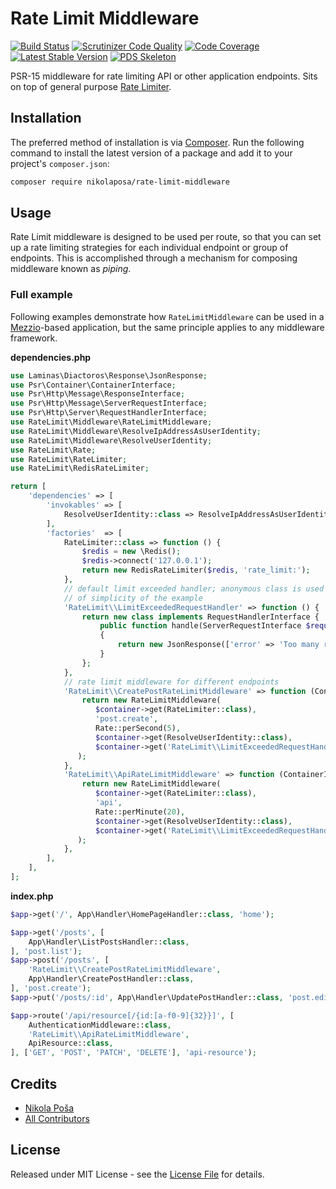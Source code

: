 # Rate Limit Middleware

[![Build Status](https://travis-ci.com/nikolaposa/rate-limit-middleware.svg?branch=master)](https://travis-ci.com/nikolaposa/rate-limit-middleware)
[![Scrutinizer Code Quality](https://scrutinizer-ci.com/g/nikolaposa/rate-limit-middleware/badges/quality-score.png?b=master)](https://scrutinizer-ci.com/g/nikolaposa/rate-limit-middleware/?branch=master)
[![Code Coverage](https://scrutinizer-ci.com/g/nikolaposa/rate-limit-middleware/badges/coverage.png?b=master)](https://scrutinizer-ci.com/g/nikolaposa/rate-limit-middleware/?branch=master)
[![Latest Stable Version](https://poser.pugx.org/nikolaposa/rate-limit-middleware/v/stable)](https://packagist.org/packages/nikolaposa/rate-limit-middleware)
[![PDS Skeleton](https://img.shields.io/badge/pds-skeleton-blue.svg)](https://github.com/php-pds/skeleton)


PSR-15 middleware for rate limiting API or other application endpoints. Sits on top of general purpose [Rate Limiter](https://github.com/nikolaposa/rate-limit).

## Installation

The preferred method of installation is via [Composer](http://getcomposer.org/). Run the following
command to install the latest version of a package and add it to your project's `composer.json`:

```bash
composer require nikolaposa/rate-limit-middleware
```

## Usage

Rate Limit middleware is designed to be used per route, so that you can set up a rate limiting 
strategies for each individual endpoint or group of endpoints. This is accomplished  through a 
mechanism for composing middleware known as *piping*.

### Full example

Following examples demonstrate how `RateLimitMiddleware` can be used in a [Mezzio](https://docs.mezzio.dev/mezzio/)-based 
application, but the same principle applies to any middleware framework.

**dependencies.php**

```php
use Laminas\Diactoros\Response\JsonResponse;
use Psr\Container\ContainerInterface;
use Psr\Http\Message\ResponseInterface;
use Psr\Http\Message\ServerRequestInterface;
use Psr\Http\Server\RequestHandlerInterface;
use RateLimit\Middleware\RateLimitMiddleware;
use RateLimit\Middleware\ResolveIpAddressAsUserIdentity;
use RateLimit\Middleware\ResolveUserIdentity;
use RateLimit\Rate;
use RateLimit\RateLimiter;
use RateLimit\RedisRateLimiter;

return [
    'dependencies' => [
        'invokables' => [
            ResolveUserIdentity::class => ResolveIpAddressAsUserIdentity::class,
        ],
        'factories'  => [
            RateLimiter::class => function () {
                $redis = new \Redis();
                $redis->connect('127.0.0.1');
                return new RedisRateLimiter($redis, 'rate_limit:');
            },
            // default limit exceeded handler; anonymous class is used only for the sake 
            // of simplicity of the example
            'RateLimit\\LimitExceededRequestHandler' => function () {
                return new class implements RequestHandlerInterface {
                    public function handle(ServerRequestInterface $request): ResponseInterface
                    {
                        return new JsonResponse(['error' => 'Too many requests']);
                    }
                };
            },
            // rate limit middleware for different endpoints
            'RateLimit\\CreatePostRateLimitMiddleware' => function (ContainerInterface $container) {
                return new RateLimitMiddleware(
                   $container->get(RateLimiter::class),
                   'post.create',
                   Rate::perSecond(5),
                   $container->get(ResolveUserIdentity::class),
                   $container->get('RateLimit\\LimitExceededRequestHandler')
               );
            },
            'RateLimit\\ApiRateLimitMiddleware' => function (ContainerInterface $container) {
                return new RateLimitMiddleware(
                   $container->get(RateLimiter::class),
                   'api',
                   Rate::perMinute(20),
                   $container->get(ResolveUserIdentity::class),
                   $container->get('RateLimit\\LimitExceededRequestHandler')
               );
            },
        ],
    ],
];
```

**index.php**

```php
$app->get('/', App\Handler\HomePageHandler::class, 'home');

$app->get('/posts', [
    App\Handler\ListPostsHandler::class,
], 'post.list');
$app->post('/posts', [
    'RateLimit\\CreatePostRateLimitMiddleware',
    App\Handler\CreatePostHandler::class,
], 'post.create');
$app->put('/posts/:id', App\Handler\UpdatePostHandler::class, 'post.edit');

$app->route('/api/resource[/{id:[a-f0-9]{32}}]', [
    AuthenticationMiddleware::class,
    'RateLimit\\ApiRateLimitMiddleware',
    ApiResource::class,
], ['GET', 'POST', 'PATCH', 'DELETE'], 'api-resource');

```

## Credits

- [Nikola Poša][link-author]
- [All Contributors][link-contributors]

## License

Released under MIT License - see the [License File](LICENSE) for details.


[link-author]: https://github.com/nikolaposa
[link-contributors]: ../../contributors
